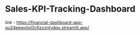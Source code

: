 # Sales-KPI-Tracking-Dashboard

link - https://financial-dashboard-app-qu24eewuhd3c6zxzntvdqx.streamlit.app/
